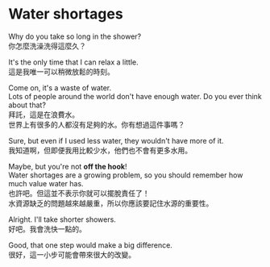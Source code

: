 # Water shortages

Why do you take so long in the shower?  
你怎麼洗澡洗得這麼久？

It's the only time that I can relax a little.  
這是我唯一可以稍微放鬆的時刻。

Come on, it's a waste of water.  
Lots of people around the world don't have enough water. Do you ever think about that?  
拜託，這是在浪費水。  
世界上有很多的人都沒有足夠的水。你有想過這件事嗎？

Sure, but even if I used less water, they wouldn't have more of it.  
我知道啊，但即便我用比較少水，他們也不會有更多水用。

Maybe, but you're not **off the hook**!  
Water shortages are a growing problem, so you should remember how much value water has.  
也許吧。但這並不表示你就可以擺脫責任了！  
水資源缺乏的問題越來越嚴重，所以你應該要記住水源的重要性。

Alright. I'll take shorter showers.  
好吧。我會洗快一點的。

Good, that one step would make a big difference.  
很好，這一小步可能會帶來很大的改變。

